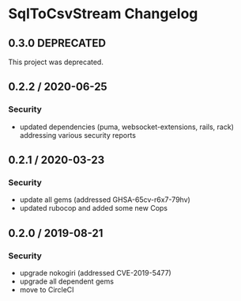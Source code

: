 # SqlToCsvStream Changelog

## 0.3.0 DEPRECATED

This project was deprecated.

## 0.2.2 / 2020-06-25

### Security

- updated dependencies (puma, websocket-extensions, rails, rack) addressing various security reports

## 0.2.1 / 2020-03-23

### Security

- update all gems (addressed GHSA-65cv-r6x7-79hv)
- updated rubocop and added some new Cops

## 0.2.0 / 2019-08-21

### Security

- upgrade nokogiri (addressed CVE-2019-5477)
- upgrade all dependent gems
- move to CircleCI
